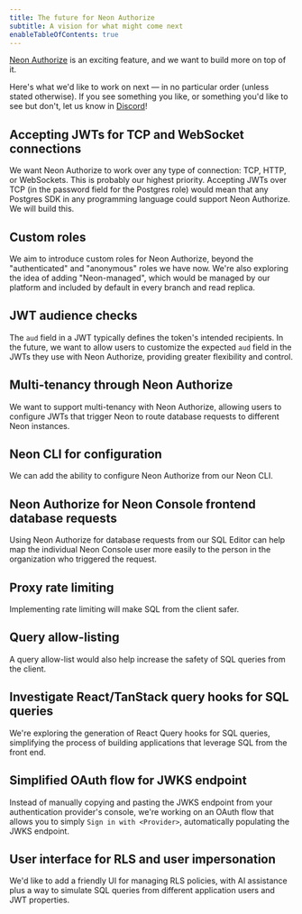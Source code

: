 ```yaml
---
title: The future for Neon Authorize
subtitle: A vision for what might come next
enableTableOfContents: true
---
```


[Neon Authorize](/docs/guides/neon-authorize) is an exciting feature, and we want to build more on top of it.

Here's what we'd like to work on next — in no particular order (unless stated otherwise). If you see something you like, or something you'd like to see but don't, let us know in [Discord](https://discord.com/channels/1176467419317940276/1176788564890112042)!

## Accepting JWTs for TCP and WebSocket connections  

We want Neon Authorize to work over any type of connection: TCP, HTTP, or WebSockets. This is probably our highest priority. Accepting JWTs over TCP (in the password field for the Postgres role) would mean that any Postgres SDK in any programming language could support Neon Authorize. We will build this.

## Custom roles  

We aim to introduce custom roles for Neon Authorize, beyond the "authenticated" and "anonymous" roles we have now. We're also exploring the idea of adding "Neon-managed", which would be managed by our platform and included by default in every branch and read replica.

## JWT audience checks  

The `aud` field in a JWT typically defines the token's intended recipients. In the future, we want to allow users to customize the expected `aud` field in the JWTs they use with Neon Authorize, providing greater flexibility and control.

## Multi-tenancy through Neon Authorize  

We want to support multi-tenancy with Neon Authorize, allowing users to configure JWTs that trigger Neon to route database requests to different Neon instances.

## Neon CLI for configuration  

We can add the ability to configure Neon Authorize from our Neon CLI.

## Neon Authorize for Neon Console frontend database requests

Using Neon Authorize for database requests from our SQL Editor can help map the individual Neon Console user more easily to the person in the organization who triggered the request.

## Proxy rate limiting  

Implementing rate limiting will make SQL from the client safer.

## Query allow-listing  

A query allow-list would also help increase the safety of SQL queries from the client.

## Investigate React/TanStack query hooks for SQL queries  

We're exploring the generation of React Query hooks for SQL queries, simplifying the process of building applications that leverage SQL from the front end.

## Simplified OAuth flow for JWKS endpoint  

Instead of manually copying and pasting the JWKS endpoint from your authentication provider's console, we're working on an OAuth flow that allows you to simply `Sign in with <Provider>`, automatically populating the JWKS endpoint.

## User interface for RLS and user impersonation  

We'd like to add a friendly UI for managing RLS policies, with AI assistance plus a way to simulate SQL queries from different application users and JWT properties.
